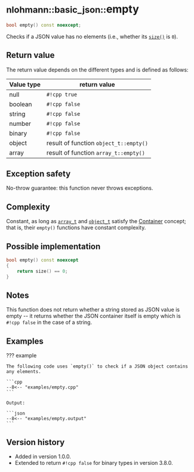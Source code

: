 # <small>nlohmann::basic_json::</small>empty

```cpp
bool empty() const noexcept;
```

Checks if a JSON value has no elements (i.e., whether its [`size()`](size.md) is `0`).
    
## Return value

The return value depends on the different types and is defined as follows:

| Value type | return value                           |
|------------|----------------------------------------|
| null       | `#!cpp true`                           |
| boolean    | `#!cpp false`                          |
| string     | `#!cpp false`                          |
| number     | `#!cpp false`                          |
| binary     | `#!cpp false`                          |
| object     | result of function `object_t::empty()` |
| array      | result of function `array_t::empty()`  |

## Exception safety

No-throw guarantee: this function never throws exceptions.

## Complexity

Constant, as long as [`array_t`](array_t.md) and [`object_t`](object_t.md) satisfy the
[Container](https://en.cppreference.com/w/cpp/named_req/Container) concept; that is, their `empty()` functions have
constant complexity.

## Possible implementation

```cpp
bool empty() const noexcept
{
    return size() == 0;
}
```

## Notes

This function does not return whether a string stored as JSON value is empty -- it returns whether the JSON container
itself is empty which is `#!cpp false` in the case of a string.

## Examples

??? example

    The following code uses `empty()` to check if a JSON object contains any elements.
    
    ```cpp
    --8<-- "examples/empty.cpp"
    ```
    
    Output:
    
    ```json
    --8<-- "examples/empty.output"
    ```

## Version history

- Added in version 1.0.0.
- Extended to return `#!cpp false` for binary types in version 3.8.0.
